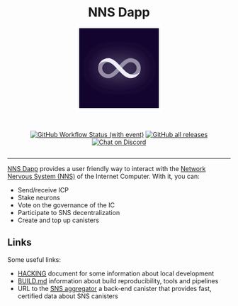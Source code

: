 <div align="center" style="display:flex;flex-direction:column;">
  <h1>NNS Dapp</h1>

  <a href="https://nns.ic0.app/">
    <img src="./frontend/static/assets/favicons/icon-512x512.png" width="180px" alt="NNS dapp logo" role="presentation"/>
  </a>

<br/>
<br/>

[![GitHub Workflow Status (with event)](https://img.shields.io/github/actions/workflow/status/dfinity/nns-dapp/build.yml?logo=github&label=Build%20and%20test)](https://github.com/dfinity/nns-dapp/actions/workflows/build.yml)
<a href="https://github.com/dfinity/nns-dapp/releases"><img src="https://img.shields.io/github/downloads/dfinity/nns-dapp/total?label=downloads&logo=github" alt="GitHub all releases"></a>
[![Chat on Discord](https://img.shields.io/badge/chat-Discord-lightgrey?logo=Discord&style=flat-square)](https://discord.gg/E9FxceAg2j)

</div>

---

[NNS Dapp](https://nns.internetcomputer.org/) provides a user friendly way to interact with the [Network Nervous System (NNS)](https://internetcomputer.org/nns) of the Internet Computer. With it, you can:

- Send/receive ICP
- Stake neurons
- Vote on the governance of the IC
- Participate to SNS decentralization
- Create and top up canisters

## Links

Some useful links:

- [HACKING](/HACKING.md) document for some information about local development
- [BUILD.md](/BUILD.md) information about build reproducibility, tools and pipelines
- URL to the [SNS aggregator](https://3r4gx-wqaaa-aaaaq-aaaia-cai.ic0.app/) a back-end canister that provides fast, certified data about SNS canisters
